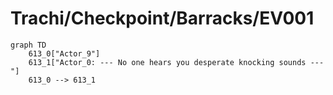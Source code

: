 # Trachi/Checkpoint/Barracks/EV001


```mermaid
graph TD
    613_0["Actor_9"]
    613_1["Actor_0: --- No one hears you desperate knocking sounds ---"]
    613_0 --> 613_1
```